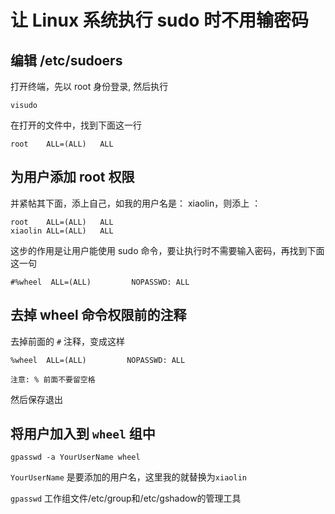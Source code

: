 # 让 Linux 系统执行 sudo 时不用输密码

## 编辑 /etc/sudoers
打开终端，先以 root 身份登录, 然后执行
```
visudo
```

在打开的文件中，找到下面这一行
```
root	ALL=(ALL) 	ALL
```

## 为用户添加 root 权限
并紧帖其下面，添上自己，如我的用户名是： xiaolin，则添上 ：
```
root	ALL=(ALL) 	ALL
xiaolin	ALL=(ALL) 	ALL
```

这步的作用是让用户能使用 sudo 命令，要让执行时不需要输入密码，再找到下面这一句
```
#%wheel  ALL=(ALL)         NOPASSWD: ALL
```

## 去掉 wheel 命令权限前的注释
去掉前面的 `#` 注释，变成这样
```
%wheel  ALL=(ALL)         NOPASSWD: ALL
```
`注意: % 前面不要留空格`

然后保存退出

## 将用户加入到 `wheel` 组中
```
gpasswd -a YourUserName wheel
```
`YourUserName` 是要添加的用户名，这里我的就替换为`xiaolin`

`gpasswd` 工作组文件/etc/group和/etc/gshadow的管理工具
